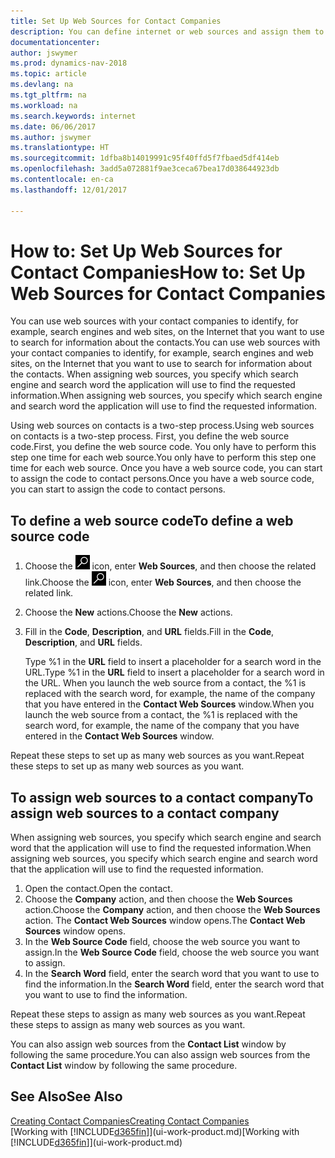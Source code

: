 ```yaml
---
title: Set Up Web Sources for Contact Companies
description: You can define internet or web sources and assign them to a contact company to help identify how you want to search for information about your contacts.
documentationcenter: 
author: jswymer
ms.prod: dynamics-nav-2018
ms.topic: article
ms.devlang: na
ms.tgt_pltfrm: na
ms.workload: na
ms.search.keywords: internet
ms.date: 06/06/2017
ms.author: jswymer
ms.translationtype: HT
ms.sourcegitcommit: 1dfba8b14019991c95f40ffd5f7fbaed5df414eb
ms.openlocfilehash: 3add5a072881f9ae3ceca67bea17d038644923db
ms.contentlocale: en-ca
ms.lasthandoff: 12/01/2017

---
```

# <a name="how-to-set-up-web-sources-for-contact-companies"></a><span data-ttu-id="46d0d-103">How to: Set Up Web Sources for Contact Companies</span><span class="sxs-lookup"><span data-stu-id="46d0d-103">How to: Set Up Web Sources for Contact Companies</span></span>
<span data-ttu-id="46d0d-104">You can use web sources with your contact companies to identify, for example, search engines and web sites, on the Internet that you want to use to search for information about the contacts.</span><span class="sxs-lookup"><span data-stu-id="46d0d-104">You can use web sources with your contact companies to identify, for example, search engines and web sites, on the Internet that you want to use to search for information about the contacts.</span></span> <span data-ttu-id="46d0d-105">When assigning web sources, you specify which search engine and search word the application will use to find the requested information.</span><span class="sxs-lookup"><span data-stu-id="46d0d-105">When assigning web sources, you specify which search engine and search word the application will use to find the requested information.</span></span>

<span data-ttu-id="46d0d-106">Using web sources on contacts is a two-step process.</span><span class="sxs-lookup"><span data-stu-id="46d0d-106">Using web sources on contacts is a two-step process.</span></span> <span data-ttu-id="46d0d-107">First, you define the web source code.</span><span class="sxs-lookup"><span data-stu-id="46d0d-107">First, you define the web source code.</span></span> <span data-ttu-id="46d0d-108">You only have to perform this step one time for each web source.</span><span class="sxs-lookup"><span data-stu-id="46d0d-108">You only have to perform this step one time for each web source.</span></span> <span data-ttu-id="46d0d-109">Once you have a web source code, you can start to assign the code to contact persons.</span><span class="sxs-lookup"><span data-stu-id="46d0d-109">Once you have a web source code, you can start to assign the code to contact persons.</span></span>

## <a name="to-define-a-web-source-code"></a><span data-ttu-id="46d0d-110">To define a web source code</span><span class="sxs-lookup"><span data-stu-id="46d0d-110">To define a web source code</span></span>
1. <span data-ttu-id="46d0d-111">Choose the ![Search for Page or Report](media/ui-search/search_small.png "Search for Page or Report icon") icon, enter **Web Sources**, and then choose the related link.</span><span class="sxs-lookup"><span data-stu-id="46d0d-111">Choose the ![Search for Page or Report](media/ui-search/search_small.png "Search for Page or Report icon") icon, enter **Web Sources**, and then choose the related link.</span></span>
2. <span data-ttu-id="46d0d-112">Choose the **New** actions.</span><span class="sxs-lookup"><span data-stu-id="46d0d-112">Choose the **New** actions.</span></span>
3. <span data-ttu-id="46d0d-113">Fill in the **Code**, **Description**, and **URL** fields.</span><span class="sxs-lookup"><span data-stu-id="46d0d-113">Fill in the **Code**, **Description**, and **URL** fields.</span></span>

    <span data-ttu-id="46d0d-114">Type %1 in the **URL** field to insert a placeholder for a search word in the URL.</span><span class="sxs-lookup"><span data-stu-id="46d0d-114">Type %1 in the **URL** field to insert a placeholder for a search word in the URL.</span></span> <span data-ttu-id="46d0d-115">When you launch the web source from a contact, the %1 is replaced with the search word, for example, the name of the company that you have entered in the **Contact Web Sources** window.</span><span class="sxs-lookup"><span data-stu-id="46d0d-115">When you launch the web source from a contact, the %1 is replaced with the search word, for example, the name of the company that you have entered in the **Contact Web Sources** window.</span></span>

<span data-ttu-id="46d0d-116">Repeat these steps to set up as many web sources as you want.</span><span class="sxs-lookup"><span data-stu-id="46d0d-116">Repeat these steps to set up as many web sources as you want.</span></span>

## <a name="to-assign-web-sources-to-a-contact-company"></a><span data-ttu-id="46d0d-117">To assign web sources to a contact company</span><span class="sxs-lookup"><span data-stu-id="46d0d-117">To assign web sources to a contact company</span></span>
<span data-ttu-id="46d0d-118">When assigning web sources, you specify which search engine and search word that the application will use to find the requested information.</span><span class="sxs-lookup"><span data-stu-id="46d0d-118">When assigning web sources, you specify which search engine and search word that the application will use to find the requested information.</span></span>

1. <span data-ttu-id="46d0d-119">Open the contact.</span><span class="sxs-lookup"><span data-stu-id="46d0d-119">Open the contact.</span></span>
2. <span data-ttu-id="46d0d-120">Choose the **Company** action, and then choose the **Web Sources** action.</span><span class="sxs-lookup"><span data-stu-id="46d0d-120">Choose the **Company** action, and then choose the **Web Sources** action.</span></span> <span data-ttu-id="46d0d-121">The **Contact Web Sources** window opens.</span><span class="sxs-lookup"><span data-stu-id="46d0d-121">The **Contact Web Sources** window opens.</span></span>
3. <span data-ttu-id="46d0d-122">In the **Web Source Code** field, choose the web source you want to assign.</span><span class="sxs-lookup"><span data-stu-id="46d0d-122">In the **Web Source Code** field, choose the web source you want to assign.</span></span>
4. <span data-ttu-id="46d0d-123">In the **Search Word** field, enter the search word that you want to use to find the information.</span><span class="sxs-lookup"><span data-stu-id="46d0d-123">In the **Search Word** field, enter the search word that you want to use to find the information.</span></span>

<span data-ttu-id="46d0d-124">Repeat these steps to assign as many web sources as you want.</span><span class="sxs-lookup"><span data-stu-id="46d0d-124">Repeat these steps to assign as many web sources as you want.</span></span>

<span data-ttu-id="46d0d-125">You can also assign web sources from the **Contact List** window by following the same procedure.</span><span class="sxs-lookup"><span data-stu-id="46d0d-125">You can also assign web sources from the **Contact List** window by following the same procedure.</span></span>

## <a name="see-also"></a><span data-ttu-id="46d0d-126">See Also</span><span class="sxs-lookup"><span data-stu-id="46d0d-126">See Also</span></span>
[<span data-ttu-id="46d0d-127">Creating Contact Companies</span><span class="sxs-lookup"><span data-stu-id="46d0d-127">Creating Contact Companies</span></span>](marketing-create-contact-companies.md)  
<span data-ttu-id="46d0d-128">[Working with [!INCLUDE[d365fin](includes/d365fin_md.md)]](ui-work-product.md)</span><span class="sxs-lookup"><span data-stu-id="46d0d-128">[Working with [!INCLUDE[d365fin](includes/d365fin_md.md)]](ui-work-product.md)</span></span>

